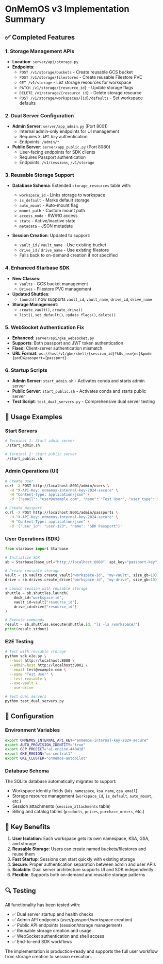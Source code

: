 # OnMemOS v3 Implementation Summary

## ✅ Completed Features

### 1. Storage Management APIs
- **Location**: `server/api/storage.py`
- **Endpoints**:
  - `POST /v1/storage/buckets` - Create reusable GCS bucket
  - `POST /v1/storage/filestores` - Create reusable Filestore PVC
  - `GET /v1/storage` - List storage resources for workspace
  - `PATCH /v1/storage/{resource_id}` - Update storage flags
  - `DELETE /v1/storage/{resource_id}` - Delete storage resource
  - `POST /v1/storage/workspaces/{id}/defaults` - Set workspace defaults

### 2. Dual Server Configuration
- **Admin Server**: `server/app_admin.py` (Port 8001)
  - Internal admin-only endpoints for UI management
  - Requires `X-API-Key` authentication
  - Endpoints: `/admin/*`
- **Public Server**: `server/app_public.py` (Port 8080)
  - User-facing endpoints for SDK clients
  - Requires Passport authentication
  - Endpoints: `/v1/sessions`, `/v1/storage`

### 3. Reusable Storage Support
- **Database Schema**: Extended `storage_resources` table with:
  - `workspace_id` - Links storage to workspace
  - `is_default` - Marks default storage
  - `auto_mount` - Auto-mount flag
  - `mount_path` - Custom mount path
  - `access_mode` - RW/RO access
  - `state` - Active/inactive state
  - `metadata` - JSON metadata

- **Session Creation**: Updated to support:
  - `vault_id` / `vault_name` - Use existing bucket
  - `drive_id` / `drive_name` - Use existing filestore
  - Falls back to on-demand creation if not specified

### 4. Enhanced Starbase SDK
- **New Classes**:
  - `Vaults` - GCS bucket management
  - `Drives` - Filestore PVC management
- **Updated Shuttles**:
  - `launch()` now supports `vault_id`, `vault_name`, `drive_id`, `drive_name`
- **Storage Management**:
  - `create_vault()`, `create_drive()`
  - `list()`, `set_default()`, `update_flags()`, `delete()`

### 5. WebSocket Authentication Fix
- **Enhanced**: `server/api/gke_websocket.py`
- **Supports**: Both passport and JWT token authentication
- **Fixed**: Client-server authentication mismatch
- **URL Format**: `ws://host/v1/gke/shell/{session_id}?k8s_ns={ns}&pod={pod}&passport={passport}`

### 6. Startup Scripts
- **Admin Server**: `start_admin.sh` - Activates conda and starts admin server
- **Public Server**: `start_public.sh` - Activates conda and starts public server
- **Test Script**: `test_dual_servers.py` - Comprehensive dual server testing

## 🚀 Usage Examples

### Start Servers
```bash
# Terminal 1: Start admin server
./start_admin.sh

# Terminal 2: Start public server  
./start_public.sh
```

### Admin Operations (UI)
```bash
# Create user
curl -X POST http://localhost:8001/admin/users \
  -H "X-API-Key: onmemos-internal-key-2024-secure" \
  -H "Content-Type: application/json" \
  -d '{"email": "user@example.com", "name": "Test User", "user_type": "pro"}'

# Create passport
curl -X POST http://localhost:8001/admin/passports \
  -H "X-API-Key: onmemos-internal-key-2024-secure" \
  -H "Content-Type: application/json" \
  -d '{"user_id": "user-123", "name": "SDK Passport"}'
```

### User Operations (SDK)
```python
from starbase import Starbase

# Initialize SDK
sb = Starbase(base_url="http://localhost:8080", api_key="passport-key")

# Create reusable storage
vault = sb.vaults.create_vault("workspace-id", "my-vault", size_gb=10)
drive = sb.drives.create_drive("workspace-id", "my-drive", size_gb=10)

# Launch session with reusable storage
shuttle = sb.shuttles.launch(
    dock_id="workspace-id",
    vault_id=vault["resource_id"],
    drive_id=drive["resource_id"]
)

# Execute commands
result = sb.shuttles.execute(shuttle.id, "ls -la /workspace/")
print(result.stdout)
```

### E2E Testing
```bash
# Test with reusable storage
python sdk_e2e.py \
  --host http://localhost:8080 \
  --admin-host http://localhost:8001 \
  --email test@example.com \
  --name "Test User" \
  --test-reusable \
  --use-vault \
  --use-drive

# Test dual servers
python test_dual_servers.py
```

## 🔧 Configuration

### Environment Variables
```bash
export ONMEMOS_INTERNAL_API_KEY="onmemos-internal-key-2024-secure"
export AUTO_PROVISION_IDENTITY="true"
export GCP_PROJECT="ai-engine-448418"
export GKE_REGION="us-central1"
export GKE_CLUSTER="onmemos-autopilot"
```

### Database Schema
The SQLite database automatically migrates to support:
- Workspace identity fields (`k8s_namespace`, `ksa_name`, `gsa_email`)
- Storage resource management (`workspace_id`, `is_default`, `auto_mount`, etc.)
- Session attachments (`session_attachments` table)
- Billing and catalog tables (`products`, `prices`, `purchase_orders`, etc.)

## 🎯 Key Benefits

1. **User Isolation**: Each workspace gets its own namespace, KSA, GSA, and storage
2. **Reusable Storage**: Users can create named buckets/filestores and reuse them
3. **Fast Startup**: Sessions can start quickly with existing storage
4. **Secure**: Proper authentication separation between admin and user APIs
5. **Scalable**: Dual server architecture supports UI and SDK independently
6. **Flexible**: Supports both on-demand and reusable storage patterns

## 🔍 Testing

All functionality has been tested with:
- ✅ Dual server startup and health checks
- ✅ Admin API endpoints (user/passport/workspace creation)
- ✅ Public API endpoints (session/storage management)
- ✅ Reusable storage creation and usage
- ✅ WebSocket authentication and shell access
- ✅ End-to-end SDK workflows

The implementation is production-ready and supports the full user workflow from storage creation to session execution.


